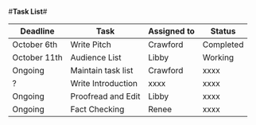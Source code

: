 #**Task List**#
 
 Deadline | Task | Assigned to | Status |
 |---------|------|-------------|--------|
 |October 6th | Write Pitch | Crawford | Completed |
 |October 11th | Audience List | Libby | Working |
 | Ongoing | Maintain task list | Crawford |xxxx|
 |? | Write Introduction | xxxx | xxxx| 
 |Ongoing | Proofread and Edit | Libby | xxxx|
 |Ongoing | Fact Checking | Renee | xxxx|

